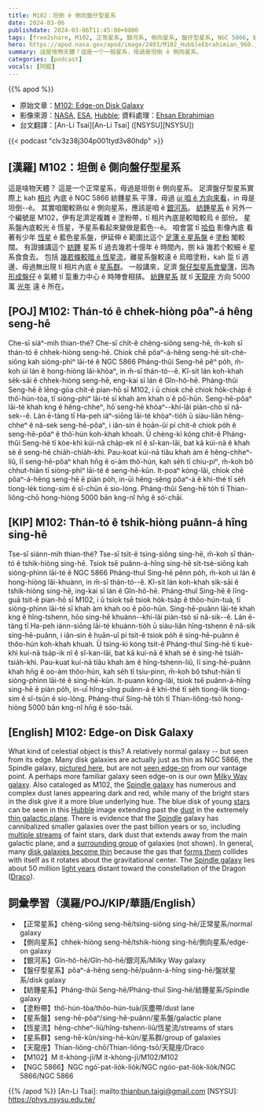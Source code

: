 ```yaml
---
title: M102：坦倒 ê 側向盤仔型星系
date: 2024-03-06
publishdate: 2024-03-06T11:45:00+0800
tags: [free2share, M102, 正常星系, 銀河系, 側向星系, 盤仔型星系, NGC 5866, 紡錘星系, 塗粉帶, 星系盤, 恆星流, 星系群, 天龍座]
hero: https://apod.nasa.gov/apod/image/2403/M102_HubbleEbrahimian_960.jpg
summary: 這是啥物天體？這是一个一般星系，毋過是坦倒 ê 側向星系。
categories: [podcast]
vocals: [阿錕]
---
```


{{% apod %}}

- 原始文章：[M102: Edge-on Disk Galaxy](https://apod.nasa.gov/apod/ap240306.html)
- 影像來源：[NASA](https://www.nasa.gov), [ESA](https://esa.int), [Hubble](https://science.nasa.gov/mission/hubble/); 資料處理：[Ehsan Ebrahimian](https://www.instagram.com/anugrafy/)
- 台文翻譯：[An-Li Tsai][An-Li Tsai] ([NSYSU][NSYSU])

{{< podcast "clv3z38j304p001tyd3v80hdp" >}}

## [漢羅] M102：坦倒 ê 側向盤仔型星系
這是啥物天體？
這是一个正常星系，毋過是坦倒 ê 側向星系。
足濟盤仔型星系實際上 kah [相片][pictured here] 內底 ê NGC 5866 紡錘星系 平薄，毋過 [ùi 咱 ê 方向來看][seen edge-on]，in 毋是坦倒--ê。
其實咱閣較熟似 ê 側向星系，應該是咱 ê [銀河系][Milky Way galaxy]。
[紡錘星系][Spindle galaxy 1] ê 另外一个編號是 M102，伊有足濟足複雜 ê 塗粉帶，tī 相片內底是較暗較烏 ê 部份。
星系盤內底較光 ê 恆星，予星系看起來變做是藍色--ê。
咱會當 tī [哈伯][Hubble] 影像內底 看著有少年 [恆星][stars] ê 藍色星系盤，伊延伸 ê 範圍比這个 [足薄 ê 星系盤][thin galactic plane] ê [塗粉][dust] 閣較闊。
有證據講這个 [紡錘][Spindle] 星系 tī 過去幾若十億年 ê 時間內，捌 kā 幾若个較細 ê 星系食食去。
包括 [幾若條較暗 ê 恆星流][multiple streams]，離星系盤較遠 ê 烏暗塗粉，kah 踅 tī 週邊、毋過無出現 tī 相片內底 ê [星系群][surrounding group]。
一般講來，足濟 [盤仔型星系會變薄][disk galaxies become thin]，因為 [形成盤仔][forms them] ê 氣體 tī 踅重力中心 ê 時陣會相挵。
[紡錘星系][Spindle galaxy 2] 就 tī [天龍座][Draco] 方向 5000 萬 [光年][light years] 遠 ê 所在。

## [POJ] M102: Thán-tó ê chhek-hiòng pôaⁿ-á hêng seng-hē
Che-sī siáⁿ-mih thian-thé?
Che-sī chi̍t-ê chèng-siông seng-hē, m̄-koh sī thán-tó ê chhek-hiòng seng-hē.
Chiok chē pôaⁿ-á-hêng seng-hē si̍t-chè-siōng kah siòng-phìⁿ lāi-té ê NGC 5866 Pháng-thûi Seng-hē pêⁿ po̍h, m̄-koh ùi lán ê hong-hiòng lâi-khòaⁿ, in m̄-sī thán-tó--ê.
Kî-si̍t lán koh-khah se̍k-sāi ê chhek-hiòng seng-hē, eng-kai sī lán ê Gîn-hô-hē.
Pháng-thûi Seng-hē ê lēng-gōa chi̍t-ê pian-hō sī M102, i ū chiok chē chiok ho̍k-cha̍p ê thô͘-hún-tòa, tī siòng-phìⁿ lāi-té sī khah àm khah o͘ ê pō͘-hūn.
Seng-hē-pôaⁿ lāi-té khah kng ê hêng-chheⁿ, hō͘ seng-hē khòaⁿ--khí-lâi piàn-chò sī nâ-sek--ê.
Lán ē-tàng tī Ha-peh iáⁿ-siōng lāi-té khòaⁿ-tio̍h ū siàu-liân hêng-chheⁿ ê nâ-sek seng-hē-pôaⁿ, i iân-sin ê hoān-ûi pí chit-ê chiok po̍h ê seng-hē-pôaⁿ ê thô͘-hún koh-khah khoah.
Ū chèng-kì kóng chit-ê Pháng-thûi Seng-hē tī kòe-khì kúi-nā cha̍p-ek nî ê sî-kan-lāi, bat kā kúi-nā ê khah sè ê seng-hē chia̍h-chia̍h-khì.
Pau-koat kúi-nā tiâu khah àm ê hêng-chheⁿ-liû, lī seng-hē-pôaⁿ khah hn̄g ê o͘-àm thô͘-hún, kah se̍h tī chiu-piⁿ, m̄-koh bô chhut-hiān tī siòng-phìⁿ lāi-té ê seng-hē-kûn.
It-poaⁿ kóng-lâi, chiok chē pôaⁿ-á-hêng seng-hē ē piàn po̍h, in-ūi hêng-sêng pôaⁿ-á ê khì-thé tī se̍h tiong-le̍k tiong-sim ê sî-chūn ē sio-lòng.
Pháng-thûi Seng-hē to̍h tī Thian-liông-chō hong-hiòng 5000 bān kng-nî hn̄g ê só͘-chāi.

## [KIP] M102: Thán-tó ê tshik-hiòng puânn-á hîng sing-hē
Tse-sī siánn-mih thian-thé?
Tse-sī tsi̍t-ê tsìng-siông sing-hē, m̄-koh sī thán-tó ê tshik-hiòng sing-hē.
Tsiok tsē puânn-á-hîng sing-hē si̍t-tsè-siōng kah siòng-phìnn lāi-té ê NGC 5866 Pháng-thuî Sing-hē pênn po̍h, m̄-koh uì lán ê hong-hiòng lâi-khuànn, in m̄-sī thán-tó--ê.
Kî-si̍t lán koh-khah si̍k-sāi ê tshik-hiòng sing-hē, ing-kai sī lán ê Gîn-hô-hē.
Pháng-thuî Sing-hē ê līng-guā tsi̍t-ê pian-hō sī M102, i ū tsiok tsē tsiok ho̍k-tsa̍p ê thôo-hún-tuà, tī siòng-phìnn lāi-té sī khah àm khah oo ê pōo-hūn.
Sing-hē-puânn lāi-té khah kng ê hîng-tshenn, hōo sing-hē khuànn--khí-lâi piàn-tsò sī nâ-sik--ê.
Lán ē-tàng tī Ha-peh iánn-siōng lāi-té khuànn-tio̍h ū siàu-liân hîng-tshenn ê nâ-sik sing-hē-puânn, i iân-sin ê huān-uî pí tsit-ê tsiok po̍h ê sing-hē-puânn ê thôo-hún koh-khah khuah.
Ū tsìng-kì kóng tsit-ê Pháng-thuî Sing-hē tī kuè-khì kuí-nā tsa̍p-ik nî ê sî-kan-lāi, bat kā kuí-nā ê khah sè ê sing-hē tsia̍h-tsia̍h-khì.
Pau-kuat kuí-nā tiâu khah àm ê hîng-tshenn-liû, lī sing-hē-puânn khah hn̄g ê oo-àm thôo-hún, kah se̍h tī tsiu-pinn, m̄-koh bô tshut-hiān tī siòng-phìnn lāi-té ê sing-hē-kûn.
It-puann kóng-lâi, tsiok tsē puânn-á-hîng sing-hē ē piàn po̍h, in-uī hîng-sîng puânn-á ê khì-thé tī se̍h tiong-li̍k tiong-sim ê sî-tsūn ē sio-lòng.
Pháng-thuî Sing-hē to̍h tī Thian-liông-tsō hong-hiòng 5000 bān kng-nî hn̄g ê sóo-tsāi.

## [English] M102: Edge-on Disk Galaxy
What kind of celestial object is this?
A relatively normal galaxy -- but seen from its edge.
Many disk galaxies are actually just as thin as NGC 5866, the Spindle galaxy, [pictured here][pictured here], but are not [seen edge-on][seen edge-on] from our vantage point.
A perhaps more familiar galaxy seen edge-on is our own [Milky Way galaxy][Milky Way galaxy].
Also cataloged as M102, the [Spindle galaxy][Spindle galaxy 1] has numerous and complex dust lanes appearing dark and red, while many of the bright stars in the disk give it a more blue underlying hue.
The blue disk of young [stars][stars] can be seen in this [Hubble][Hubble] image extending past the [dust][dust] in the extremely [thin galactic plane][thin galactic plane].
There is evidence that the [Spindle][Spindle] galaxy has cannibalized smaller galaxies over the past billion years or so, including [multiple streams][multiple streams] of faint stars, dark dust that extends away from the main galactic plane, and a [surrounding group][surrounding group] of galaxies (not shown).
In general, many [disk galaxies become thin][disk galaxies become thin] because the gas that [forms them][forms them] collides with itself as it rotates about the gravitational center.
The [Spindle galaxy][Spindle galaxy 2] lies about 50 million [light years][light years] distant toward the constellation of the Dragon ([Draco][Draco]).

## 詞彙學習（漢羅/POJ/KIP/華語/English）
- 【正常星系】chèng-siông seng-hē/tsìng-siông sing-hē/正常星系/normal galaxy
- 【側向星系】chhek-hiòng seng-hē/tshik-hiòng sing-hē/側向星系/edge-on galaxy
- 【銀河系】Gîn-hô-hē/Gîn-hô-hē/銀河系/Milky Way galaxy
- 【盤仔型星系】pôaⁿ-á-hêng seng-hē/puânn-á-hîng sing-hē/盤狀星系/disk galaxy
- 【紡錘星系】Pháng-thûi Seng-hē/Pháng-thuî Sing-hē/紡錘星系/Spindle galaxy
- 【塗粉帶】thô͘-hún-tòa/thôo-hún-tuà/灰塵帶/dust lane
- 【星系盤】seng-hē-pôaⁿ/sing-hē-puânn/星系盤/galactic plane
- 【恆星流】hêng-chheⁿ-liû/hîng-tshenn-liû/恆星流/streams of stars
- 【星系群】seng-hē-kûn/sing-hē-kûn/星系群/group of galaxies
- 【天龍座】Thian-liông-chō/Thian-liông-tsō/天龍座/Draco
- 【M102】M it-khòng-jī/M it-khòng-jī/M102/M102
- 【NGC 5866】NGC ngó͘-pat-lio̍k-lio̍k/NGC ngóo-pat-lio̍k-lio̍k/NGC 5866/NGC 5866

{{% /apod %}}
[An-Li Tsai]: mailto:thianbun.taigi@gmail.com
[NSYSU]: https://phys.nsysu.edu.tw/

[copyright]: https://apod.nasa.gov/apod/fap/lib/about_apod.html#srapply
[License]: https://creativecommons.org/licenses/by/3.0/

[pictured here]:https://www.astrobin.com/xhlow5/
[seen edge-on]:https://apod.nasa.gov/apod/ap010510.html
[Milky Way galaxy]:https://science.nasa.gov/resource/the-milky-way-galaxy/
[Spindle galaxy 1]:https://en.wikipedia.org/wiki/NGC_5866
[stars]:https://science.nasa.gov/universe/stars/
[Hubble]:https://science.nasa.gov/mission/hubble/
[dust]:https://apod.nasa.gov/apod/ap990919.html
[thin galactic plane]:https://apod.nasa.gov/apod/ap180725.html
[Spindle]:https://en.wikipedia.org/wiki/Spindle_(textiles)#/media/File:Drop_spindles.jpg
[multiple streams]:https://apod.nasa.gov/apod/ap180206.html
[surrounding group]:https://en.wikipedia.org/wiki/NGC_5866_Group
[disk galaxies become thin]:https://apod.nasa.gov/apod/ap230531.html
[forms them]:http://en.wikipedia.org/wiki/Galaxy_formation_and_evolution
[Spindle galaxy 2]:https://apod.nasa.gov/apod/ap160309.html
[light years]:https://spaceplace.nasa.gov/light-year/
[Draco]:http://www.ianridpath.com/startales/draco.htm
